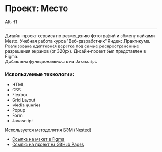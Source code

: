 # Проект: Место
Alt-H1
_______________

Дизайн-проект сервиса по размещению фотографий и обмену лайками Mesto. Учебная работа курса "Веб-разработчик" Яндекс.Практикума.
Реализована адаптивная верстка под самые распространенные разрешения экранов (от 320px). 
Дизайн-проект был представлен в Figma.  
Добавлена функциональность на Javascript.  

### Используемые технологии:

* HTML
* CSS
* Flexbox
* Grid Layout
* Media queries
* Popup
* Form
* Javascript

Используется методология БЭМ (Nested)

* [Ссылка на макет в Figma](https://www.figma.com/file/2cn9N9jSkmxD84oJik7xL7/JavaScript.-Sprint-4?node-id=0%3A1)
* [Ссылка на проект на GitHub Pages](https://lakatosska.github.io/mesto-project)



